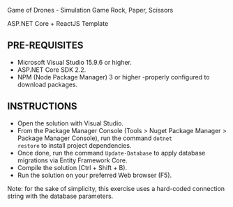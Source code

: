 ﻿Game of Drones - Simulation Game
Rock, Paper, Scissors

ASP.NET Core + ReactJS Template

PRE-REQUISITES
--------------------------------
- Microsoft Visual Studio 15.9.6 or higher.
- ASP.NET Core SDK 2.2.
- NPM (Node Package Manager) 3 or higher -properly configured to download packages.

INSTRUCTIONS
--------------------------------
- Open the solution with Visual Studio.
- From the Package Manager Console (Tools > Nuget Package Manager > Package Manager Console), run the command <code>dotnet restore</code> to install project dependencies.
- Once done, run the command <code>Update-Database</code> to apply database migrations via Entity Framework Core.
- Compile the solution (Ctrl + Shift + B).
- Run the solution on your preferred Web browser (F5).


Note: for the sake of simplicity, this exercise uses a hard-coded connection string with the database parameters.
